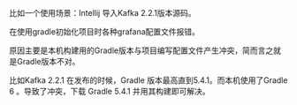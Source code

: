 比如一个使用场景：Intellij 导入Kafka 2.2.1版本源码。

在使用gradle初始化项目时各种grafana配置文件报错。

原因主要是本机构建用的Gradle版本与项目编写配置文件产生冲突，简而言之就是Gradle版本不对。

比如Kafka 2.2.1 在发布的时候，Gradle 版本最高直到5.4.1。而本机使用了Gradle 6 。导致了冲突，下载 Gradle 5.4.1 并用其构建即可解决。
